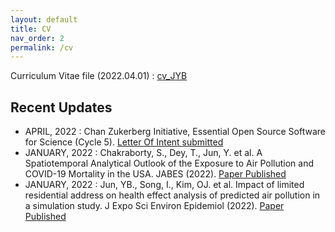 ```yaml
---
layout: default
title: CV
nav_order: 2
permalink: /cv
---
```


Curriculum Vitae file (2022.04.01) : [cv_JYB](https://github.com/junpeea/junpeea.github.io/blob/main/cv/220401_CV_JYB.pdf) 

## Recent Updates

* APRIL,   2022 : Chan Zukerberg Initiative, Essential Open Source Software for Science (Cycle 5). [Letter Of Intent submitted](https://github.com/junpeea/junpeea.github.io/blob/main/EOSS5-submitted.pdf) 
* JANUARY, 2022 : Chakraborty, S., Dey, T., Jun, Y. et al. A Spatiotemporal Analytical Outlook of the Exposure to Air Pollution and COVID-19 Mortality in the USA. JABES (2022). [Paper Published](https://doi.org/10.1007/s13253-022-00487-1)
* JANUARY, 2022 : Jun, YB., Song, I., Kim, OJ. et al. Impact of limited residential address on health effect analysis of predicted air pollution in a simulation study. J Expo Sci Environ Epidemiol (2022). [Paper Published](https://doi.org/10.1038/s41370-022-00412-1)
 
